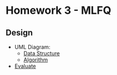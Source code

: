 # Homework 3 - MLFQ 

## Design

* UML Diagram:
    + [Data Structure](./evaluate.md)
    + [Algorithm](./evaluate.md)
* [Evaluate](./evaluate.md)
